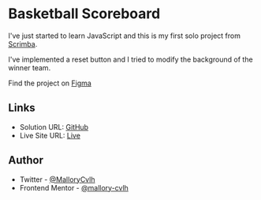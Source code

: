 # Basketball Scoreboard

I've just started to learn JavaScript and this is my first solo project from [Scrimba](https://scrimba.com/allcourses).

I've implemented a reset button and I tried to modify the background of the winner team.

Find the project on [Figma](https://www.figma.com/file/YC48MCx4frBFtYoz6rNJE6/Basketball-Scoreboard?node-id=0%3A1&t=TNjCteyXJjQ7CRnw-0)

## Links

- Solution URL: [GitHub](https://github.com/mallory-cvlh/09_basketball-scoreboard)
- Live Site URL: [Live](https://mallory-cvlh.github.io/09_basketball-scoreboard/)

## Author

- Twitter - [@MalloryCvlh](https://twitter.com/MalloryCvlh)
- Frontend Mentor - [@mallory-cvlh](https://www.frontendmentor.io/profile/mallory-cvlh)
